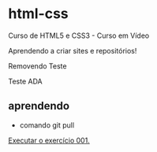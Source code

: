 # html-css
 Curso de HTML5 e CSS3 - Curso em Vídeo

 Aprendendo a criar sites e repositórios!

 Removendo Teste

 Teste ADA

 ## aprendendo 
 * comando git pull
 
<a href="https://dcalixxto.github.io/html-css.teste/exercicios/ex010/index.html"> Executar o exercício 001.
